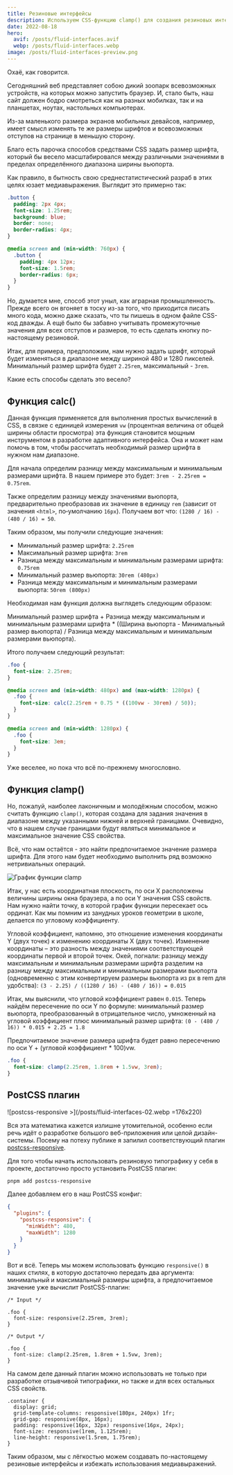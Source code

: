 ```yaml
---
title: Резиновые интерфейсы
description: Используем CSS-функцию clamp() для создания резиновых интерфейсов
date: 2022-08-18
hero:
  avif: /posts/fluid-interfaces.avif
  webp: /posts/fluid-interfaces.webp
image: /posts/fluid-interfaces-preview.png
---
```


Охаё, как говорится.

Сегодняшний веб представляет собою дикий зоопарк всевозможных устройств, на которых можно запустить браузер. И, стало быть, наш сайт должен бодро смотреться как на разных мобилках, так и на планшетах, ноутах, настольных компьютерах.

Из-за маленького размера экранов мобильных девайсов, например, имеет смысл изменять те же размеры шрифтов и всевозможных отступов на странице в меньшую сторону.

Благо есть парочка способов средствами CSS задать размер шрифта, который бы весело масштабировался между различными значениями в пределах определённого диапазона ширины вьюпорта.

Как правило, в бытность свою среднестатистический разраб в этих целях юзает медиавыражения. Выглядит это примерно так:

```css
.button {
  padding: 2px 4px;
  font-size: 1.25rem;
  background: blue;
  border: none;
  border-radius: 4px;
}

@media screen and (min-width: 760px) {
  .button {
    padding: 4px 12px;
    font-size: 1.5rem;
    border-radius: 6px;
  }
}
```

Но, думается мне, способ этот уныл, как аграрная промышленность. Прежде всего он вгоняет в тоску из-за того, что приходится писать много кода, можно даже сказать, что ты пишешь в одном файле CSS-код дважды. А ещё было бы забавно учитывать промежуточные значения для всех отступов и размеров, то есть сделать кнопку по-настоящему резиновой.

Итак, для примера, предположим, нам нужно задать шрифт, который будет изменяться в диапазоне между шириной 480 и 1280 пикселей. Минимальный размер шрифта будет `2.25rem`, максимальный - `3rem`.

Какие есть способы сделать это весело?

## Функция calc()

Данная функция применяется для выполнения простых вычислений в CSS, в связке с единицей измерения `vw` (процентная величина от общей ширины области просмотра) эта функция становится мощным инструментом в разработке адаптивного интерфейса. Она и может нам помочь в том, чтобы рассчитать необходимый размер шрифта в нужном нам диапазоне.

Для начала определим разницу между максимальным и минимальным размерами шрифта. В нашем примере это будет: `3rem - 2.25rem = 0.75rem`.

Также определим разницу между значениями вьюпорта, предварительно преобразовав их значение в единицу `rem` (зависит от значения `<html>`, по‑умолчанию `16px`). Получаем вот что: `(1280 / 16) - (480 / 16) = 50`.

Таким образом, мы получили следующие значения:

- Минимальный размер шрифта: `2.25rem`
- Максимальный размер шрифта: `3rem`
- Разница между максимальным и минимальным размерами шрифта: `0.75rem`
- Минимальный размер вьюпорта: `30rem (480px)`
- Разница между максимальным и минимальным размерами вьюпорта: `50rem (800px)`

Необходимая нам функция должна выглядеть следующим образом:

Минимальный размер шрифта + Разница между максимальным и минимальным размерами шрифта \* ((Ширина вьюпорта - Минимальный размер вьюпорта) / Разница между максимальным и минимальным размерами вьюпорта).

Итого получаем следующий результат:

```css
.foo {
  font-size: 2.25rem;
}

@media screen and (min-width: 480px) and (max-width: 1280px) {
  .foo {
    font-size: calc(2.25rem + 0.75 * ((100vw - 30rem) / 50));
  }
}

@media screen and (min-width: 1280px) {
  .foo {
    font-size: 3em;
  }
}
```

Уже веселее, но пока что всё по-прежнему многословно.

## Функция clamp()

Но, пожалуй, наиболее лаконичным и молодёжным способом, можно считать функцию `clamp()`, которая создана для задания значения в диапазоне между указанными нижней и верхней границами. Очевидно, что в нашем случае границами будут являться минимальное и максимальное значение CSS свойства.

Всё, что нам остаётся - это найти предпочитаемое значение размера шрифта. Для этого нам будет необходимо выполнить ряд возможно нетривиальных операций.

![График функции clamp](/posts/fluid-interfaces-01.webp)

Итак, у нас есть координатная плоскость, по оси X расположены величины ширины окна браузера, а по оси Y значения CSS свойств. Нам нужно найти точку, в которой график функции пересекает ось ординат. Как мы помним из занудных уроков геометрии в школе, делается по угловому коэффициенту.

Угловой коэффициент, напомню, это отношение изменения координаты Y (двух точек) к изменению координаты X (двух точек). Изменение координаты – это разность между значениями соответствующей координаты первой и второй точек. Окей, погнали: разницу между максимальным и минимальным размерами шрифта разделим на разницу между максимальным и минимальным размерами вьюпорта (одновременно с этим конвертируем размеры вьюпорта из px в rem для удобства): `(3 - 2.25) / ((1280 / 16) - (480 / 16)) = 0.015`

Итак, мы выяснили, что угловой коэффициент равен `0.015`. Теперь найдём пересечение по оси Y по формуле: минимальный размер вьюпорта, преобразованный в отрицательное число, умноженный на угловой коэффициент плюс минимальный размер шрифта: `(0 - (480 / 16)) * 0.015 + 2.25 = 1.8`

Предпочитаемое значение размера шрифта будет равно пересечению по оси Y + (угловой коэффициент \* 100)vw.

```css
.foo {
  font-size: clamp(2.25rem, 1.8rem + 1.5vw, 3rem);
}
```

## PostCSS плагин

![postcss-responsive >](/posts/fluid-interfaces-02.webp =176x220)

Вся эта математика кажется излишне утомительной, особенно если речь идёт о разработке большого веб-приложения или целой дизайн-системы. Посему на потеху публике я запилил соответствующий плагин [postcss-responsive](https://github.com/azat-io/postcss-responsive).

Для того чтобы начать использовать резиновую типографику у себя в проекте, достаточно просто установить PostCSS плагин:

```sh
pnpm add postcss-responsive
```

Далее добавляем его в наш PostCSS конфиг:

```json
{
  "plugins": {
    "postcss-responsive": {
      "minWidth": 480,
      "maxWidth": 1280
    }
  }
}
```

Вот и всё. Теперь мы можем использовать функцию `responsive()` в наших стилях, в которую достаточно передать два аргумента: минимальный и максимальный размеры шрифта, а предпочитаемое значение уже вычислит PostCSS-плагин:

```postcss
/* Input */

.foo {
  font-size: responsive(2.25rem, 3rem);
}

/* Output */

.foo {
  font-size: clamp(2.25rem, 1.8rem + 1.5vw, 3rem);
}
```

На самом деле данный плагин можно использовать не только при разработке отзывчивой типографики, но также и для всех остальных CSS свойств.

```postcss
.container {
  display: grid;
  grid-template-columns: responsive(180px, 240px) 1fr;
  grid-gap: responsive(8px, 16px);
  padding: responsive(16px, 32px) responsive(16px, 24px);
  font-size: responsive(1rem, 1.125rem);
  line-height: responsive(1.5rem, 1.75rem);
}
```

Таким образом, мы с лёгкостью можем создавать по-настоящему резиновые интерфейсы и избежать использования медиавыражений.
